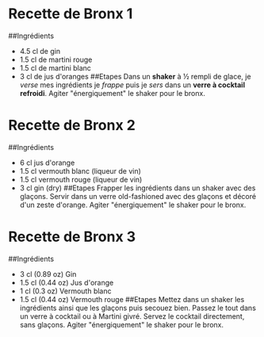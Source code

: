 # Recette de Bronx 1
##Ingrédients
* 4.5 cl de gin
* 1.5 cl de martini rouge
* 1.5 cl de martini blanc
* 3 cl de jus d'oranges
##Etapes
Dans un **shaker** à ½ rempli de glace, je *verse* mes ingrédients je *frappe* puis je *sers* dans un **verre à cocktail refroidi**. Agiter "énergiquement" le shaker pour le bronx.



# Recette de Bronx 2
##Ingrédients
* 6	cl	jus d'orange
* 1.5	cl	vermouth blanc (liqueur de vin)
* 1.5	cl	vermouth rouge (liqueur de vin)
* 3	cl	gin (dry)
##Etapes
Frapper les ingrédients dans un shaker avec des glaçons.
Servir dans un verre old-fashioned avec des glaçons et décoré d'un zeste d'orange. Agiter "énergiquement" le shaker pour le bronx.

# Recette de Bronx 3
##Ingrédients
* 3 cl (0.89 oz) Gin
* 1.5 cl (0.44 oz) Jus d'orange
* 1 cl (0.3 oz) Vermouth blanc
* 1.5 cl (0.44 oz) Vermouth rouge
##Etapes
Mettez dans un shaker les ingrédients ainsi que les glaçons puis secouez bien. Passez le tout dans un verre à cocktail ou à Martini givré. Servez le cocktail directement, sans glaçons. Agiter "énergiquement" le shaker pour le bronx.


